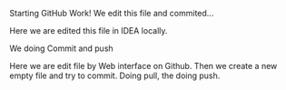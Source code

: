 Starting GitHub Work!
We edit this file and commited...

Here we are edited this file in IDEA locally.

We doing Commit and push

Here we are edit file by Web interface on Github.
Then we create a new empty file and try to commit.
Doing pull, the doing push.






